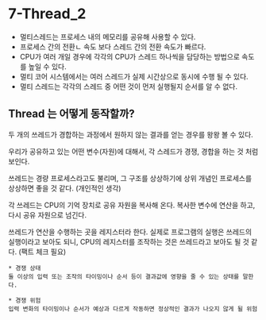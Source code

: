 # 7-Thread\_2

* 멀티스레드는 프로세스 내의 메모리를 공유해 사용할 수 있다.
* 프로세스 간의 전환ㄴ 속도 보다 스레드 간의 전환 속도가 빠르다.
* CPU가 여러 개일 경우에 각각의 CPU가 스레드 하나씩을 담당하는 방법으로 속도를 높일 수 있다.
* 멀티 코어 시스템에서는 여러 스레드가 실제 시간상으로 동시에 수행 될 수 있다.
* 멀티 스레드는 각각의 스레드 중 어떤 것이 먼저 실행될지 순서를 알 수 없다.

## Thread 는 어떻게 동작할까?

두 개의 쓰레드가 경합하는 과정에서 원하지 않는 결과를 얻는 경우를 왕왕 볼 수 있다.

우리가 공유하고 있는 어떤 변수\(자원\)에 대해서, 각 스레드가 경쟁, 경합을 하는 것 처럼 보인다.

쓰레드는 경량 프로세스라고도 불리며, 그 구조를 상상하기에 상위 개념인 프로세스를 상상하면 좋을 것 같다. \(개인적인 생각\)

각 쓰레드는 CPU의 기억 장치로 공유 자원을 복사해 온다. 복사한 변수에 연산을 하고, 다시 공유 자원으로 넘긴다.

쓰레드가 연산을 수행하는 곳을 레지스터라 한다. 실제로 프로그램의 실행은 쓰레드의 실행이라고 보아도 되니, CPU의 레지스터를 조작하는 것은 쓰레드라고 보아도 될 것 같다. \(팩트 체크 필요\)

```text
* 경쟁 상태
둘 이상의 입력 또는 조작의 타이밍이나 순서 등이 결과값에 영향을 줄 수 있는 상태를 말한다.

* 경쟁 위험
입력 변화의 타이밍이나 순서가 예상과 다르게 작동하면 정상적인 결과가 나오지 않게 될 위험
```

